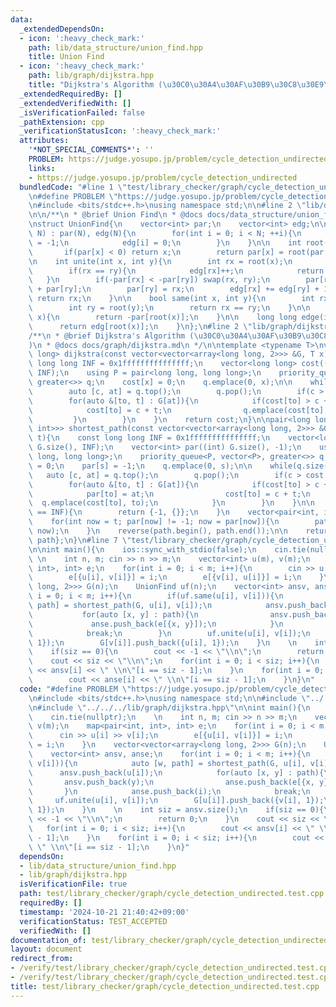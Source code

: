 ```yaml
---
data:
  _extendedDependsOn:
  - icon: ':heavy_check_mark:'
    path: lib/data_structure/union_find.hpp
    title: Union Find
  - icon: ':heavy_check_mark:'
    path: lib/graph/dijkstra.hpp
    title: "Dijkstra's Algorithm (\u30C0\u30A4\u30AF\u30B9\u30C8\u30E9\u6CD5)"
  _extendedRequiredBy: []
  _extendedVerifiedWith: []
  _isVerificationFailed: false
  _pathExtension: cpp
  _verificationStatusIcon: ':heavy_check_mark:'
  attributes:
    '*NOT_SPECIAL_COMMENTS*': ''
    PROBLEM: https://judge.yosupo.jp/problem/cycle_detection_undirected
    links:
    - https://judge.yosupo.jp/problem/cycle_detection_undirected
  bundledCode: "#line 1 \"test/library_checker/graph/cycle_detection_undirected.test.cpp\"\
    \n#define PROBLEM \"https://judge.yosupo.jp/problem/cycle_detection_undirected\"\
    \n#include <bits/stdc++.h>\nusing namespace std;\n\n#line 2 \"lib/data_structure/union_find.hpp\"\
    \n\n/**\n * @brief Union Find\n * @docs docs/data_structure/union_find.md\n */\n\
    \nstruct UnionFind{\n    vector<int> par;\n    vector<int> edg;\n\n    UnionFind(int\
    \ N) : par(N), edg(N){\n        for(int i = 0; i < N; ++i){\n            par[i]\
    \ = -1;\n            edg[i] = 0;\n        }\n    }\n\n    int root(int x){\n \
    \       if(par[x] < 0) return x;\n        return par[x] = root(par[x]);\n    }\n\
    \n    int unite(int x, int y){\n        int rx = root(x);\n        int ry = root(y);\n\
    \        if(rx == ry){\n            edg[rx]++;\n            return rx;\n     \
    \   }\n        if(-par[rx] < -par[ry]) swap(rx, ry);\n        par[rx] = par[rx]\
    \ + par[ry];\n        par[ry] = rx;\n        edg[rx] += edg[ry] + 1;\n       \
    \ return rx;\n    }\n\n    bool same(int x, int y){\n        int rx = root(x);\n\
    \        int ry = root(y);\n        return rx == ry;\n    }\n\n    long long size(int\
    \ x){\n        return -par[root(x)];\n    }\n\n    long long edge(int x){\n  \
    \      return edg[root(x)];\n    }\n};\n#line 2 \"lib/graph/dijkstra.hpp\"\n\n\
    /**\n * @brief Dijkstra's Algorithm (\u30C0\u30A4\u30AF\u30B9\u30C8\u30E9\u6CD5\
    )\n * @docs docs/graph/dijkstra.md\n */\n\ntemplate <typename T>\nvector<long\
    \ long> dijkstra(const vector<vector<array<long long, 2>>> &G, T x){\n    const\
    \ long long INF = 0x1fffffffffffffff;\n    vector<long long> cost((int) G.size(),\
    \ INF);\n    using P = pair<long long, long long>;\n    priority_queue<P, vector<P>,\
    \ greater<>> q;\n    cost[x] = 0;\n    q.emplace(0, x);\n\n    while(q.size()){\n\
    \        auto [c, at] = q.top();\n        q.pop();\n        if(c > cost[at]) continue;\n\
    \        for(auto &[to, t] : G[at]){\n            if(cost[to] > c + t){\n    \
    \            cost[to] = c + t;\n                q.emplace(cost[to], to);\n   \
    \         }\n        }\n    }\n    return cost;\n}\n\npair<long long, vector<pair<int,\
    \ int>>> shortest_path(const vector<vector<array<long long, 2>>> &G, int s, int\
    \ t){\n    const long long INF = 0x1fffffffffffffff;\n    vector<long long> cost((int)\
    \ G.size(), INF);\n    vector<int> par((int) G.size(), -1);\n    using P = pair<long\
    \ long, long long>;\n    priority_queue<P, vector<P>, greater<>> q;\n    cost[s]\
    \ = 0;\n    par[s] = -1;\n    q.emplace(0, s);\n\n    while(q.size()){\n     \
    \   auto [c, at] = q.top();\n        q.pop();\n        if(c > cost[at]) continue;\n\
    \        for(auto &[to, t] : G[at]){\n            if(cost[to] > c + t){\n    \
    \            par[to] = at;\n                cost[to] = c + t;\n              \
    \  q.emplace(cost[to], to);\n            }\n        }\n    }\n\n    if(cost[t]\
    \ == INF){\n        return {-1, {}};\n    }\n    vector<pair<int, int>> path;\n\
    \    for(int now = t; par[now] != -1; now = par[now]){\n        path.emplace_back(par[now],\
    \ now);\n    }\n    reverse(path.begin(), path.end());\n\n    return {cost[t],\
    \ path};\n}\n#line 7 \"test/library_checker/graph/cycle_detection_undirected.test.cpp\"\
    \n\nint main(){\n    ios::sync_with_stdio(false);\n    cin.tie(nullptr);\n   \
    \ \n    int n, m; cin >> n >> m;\n    vector<int> u(m), v(m);\n    map<pair<int,\
    \ int>, int> e;\n    for(int i = 0; i < m; i++){\n        cin >> u[i] >> v[i];\n\
    \        e[{u[i], v[i]}] = i;\n        e[{v[i], u[i]}] = i;\n    }\n    vector<vector<array<long\
    \ long, 2>>> G(n);\n    UnionFind uf(n);\n    vector<int> ansv, anse;\n    for(int\
    \ i = 0; i < m; i++){\n        if(uf.same(u[i], v[i])){\n            auto [w,\
    \ path] = shortest_path(G, u[i], v[i]);\n            ansv.push_back(u[i]);\n \
    \           for(auto [x, y] : path){\n                ansv.push_back(y);\n   \
    \             anse.push_back(e[{x, y}]);\n            }\n            anse.push_back(i);\n\
    \            break;\n        }\n        uf.unite(u[i], v[i]);\n        G[u[i]].push_back({v[i],\
    \ 1});\n        G[v[i]].push_back({u[i], 1});\n    }\n    \n    int siz = ansv.size();\n\
    \    if(siz == 0){\n        cout << -1 << \"\\n\";\n        return 0;\n    }\n\
    \    cout << siz << \"\\n\";\n    for(int i = 0; i < siz; i++){\n        cout\
    \ << ansv[i] << \" \\n\"[i == siz - 1];\n    }\n    for(int i = 0; i < siz; i++){\n\
    \        cout << anse[i] << \" \\n\"[i == siz - 1];\n    }\n}\n"
  code: "#define PROBLEM \"https://judge.yosupo.jp/problem/cycle_detection_undirected\"\
    \n#include <bits/stdc++.h>\nusing namespace std;\n\n#include \"../../../lib/data_structure/union_find.hpp\"\
    \n#include \"../../../lib/graph/dijkstra.hpp\"\n\nint main(){\n    ios::sync_with_stdio(false);\n\
    \    cin.tie(nullptr);\n    \n    int n, m; cin >> n >> m;\n    vector<int> u(m),\
    \ v(m);\n    map<pair<int, int>, int> e;\n    for(int i = 0; i < m; i++){\n  \
    \      cin >> u[i] >> v[i];\n        e[{u[i], v[i]}] = i;\n        e[{v[i], u[i]}]\
    \ = i;\n    }\n    vector<vector<array<long long, 2>>> G(n);\n    UnionFind uf(n);\n\
    \    vector<int> ansv, anse;\n    for(int i = 0; i < m; i++){\n        if(uf.same(u[i],\
    \ v[i])){\n            auto [w, path] = shortest_path(G, u[i], v[i]);\n      \
    \      ansv.push_back(u[i]);\n            for(auto [x, y] : path){\n         \
    \       ansv.push_back(y);\n                anse.push_back(e[{x, y}]);\n     \
    \       }\n            anse.push_back(i);\n            break;\n        }\n   \
    \     uf.unite(u[i], v[i]);\n        G[u[i]].push_back({v[i], 1});\n        G[v[i]].push_back({u[i],\
    \ 1});\n    }\n    \n    int siz = ansv.size();\n    if(siz == 0){\n        cout\
    \ << -1 << \"\\n\";\n        return 0;\n    }\n    cout << siz << \"\\n\";\n \
    \   for(int i = 0; i < siz; i++){\n        cout << ansv[i] << \" \\n\"[i == siz\
    \ - 1];\n    }\n    for(int i = 0; i < siz; i++){\n        cout << anse[i] <<\
    \ \" \\n\"[i == siz - 1];\n    }\n}"
  dependsOn:
  - lib/data_structure/union_find.hpp
  - lib/graph/dijkstra.hpp
  isVerificationFile: true
  path: test/library_checker/graph/cycle_detection_undirected.test.cpp
  requiredBy: []
  timestamp: '2024-10-21 21:40:42+09:00'
  verificationStatus: TEST_ACCEPTED
  verifiedWith: []
documentation_of: test/library_checker/graph/cycle_detection_undirected.test.cpp
layout: document
redirect_from:
- /verify/test/library_checker/graph/cycle_detection_undirected.test.cpp
- /verify/test/library_checker/graph/cycle_detection_undirected.test.cpp.html
title: test/library_checker/graph/cycle_detection_undirected.test.cpp
---
```

